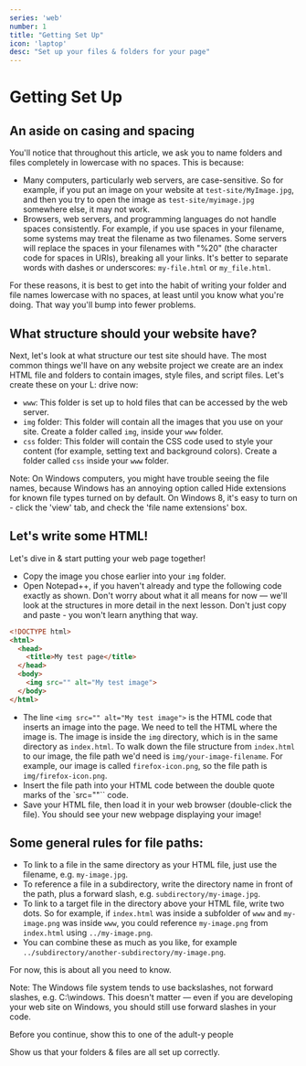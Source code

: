 ```yaml
---
series: 'web'
number: 1
title: "Getting Set Up"
icon: 'laptop'
desc: "Set up your files & folders for your page"
---
```

# Getting Set Up

## An aside on casing and spacing

You'll notice that throughout this article, we ask you to name folders and files completely in lowercase with no spaces. This is because:

- Many computers, particularly web servers, are case-sensitive. So for example, if you put an image on your website at `test-site/MyImage.jpg`, and then you try to open the image as `test-site/myimage.jpg` somewhere else, it may not work.
- Browsers, web servers, and programming languages do not handle spaces consistently. For example, if you use spaces in your filename, some systems may treat the filename as two filenames. Some servers will replace the spaces in your filenames with "%20" (the character code for spaces in URIs), breaking all your links. It's better to separate words with dashes or underscores: `my-file.html` or `my_file.html`.

For these reasons, it is best to get into the habit of writing your folder and file names lowercase with no spaces, at least until you know what you're doing. That way you'll bump into fewer problems.

## What structure should your website have?

Next, let's look at what structure our test site should have. The most common things we'll have on any website project we create are an index HTML file and folders to contain images, style files, and script files. Let's create these on your L: drive now:

- `www`: This folder is set up to hold files that can be accessed by the web server.
- `img` folder: This folder will contain all the images that you use on your site. Create a folder called `img`, inside your `www` folder.
- `css` folder: This folder will contain the CSS code used to style your content (for example, setting text and background colors). Create a folder called `css` inside your `www` folder.

Note: On Windows computers, you might have trouble seeing the file names, because Windows has an annoying option called Hide extensions for known file types turned on by default. On Windows 8, it's easy to turn on - click the 'view' tab, and check the 'file name extensions' box.

## Let's write some HTML!

Let's dive in & start putting your web page together!  

- Copy the image you chose earlier into your `img` folder.
- Open Notepad++, if you haven't already and type the following code exactly as shown. Don't worry about what it all means for now — we'll look at the structures in more detail in the next lesson.  Don't just copy and paste - you won't learn anything that way.

~~~~ html
<!DOCTYPE html>
<html>
  <head>
    <title>My test page</title>
  </head>
  <body>
    <img src="" alt="My test image">
  </body>
</html>
~~~~

- The line `<img src="" alt="My test image">` is the HTML code that inserts an image into the page. We need to tell the HTML where the image is. The image is inside the `img` directory, which is in the same directory as `index.html`. To walk down the file structure from `index.html` to our image, the file path we'd need is `img/your-image-filename`. For example, our image is called `firefox-icon.png`, so the file path is `img/firefox-icon.png`.
- Insert the file path into your HTML code between the double quote marks of the `src=""`` code.
- Save your HTML file, then load it in your web browser (double-click the file). You should see your new webpage displaying your image!


## Some general rules for file paths:

- To link to a file in the same directory as your HTML file, just use the filename, e.g. `my-image.jpg`.
- To reference a file in a subdirectory, write the directory name in front of the path, plus a forward slash, e.g. `subdirectory/my-image.jpg`.
- To link to a target file in the directory above your HTML file, write two dots. So for example, if `index.html` was inside a subfolder of `www` and `my-image.png` was inside `www`, you could reference `my-image.png` from `index.html` using `../my-image.png`.
- You can combine these as much as you like, for example `../subdirectory/another-subdirectory/my-image.png`.

For now, this is about all you need to know.

Note: The Windows file system tends to use backslashes, not forward slashes, e.g. C:\windows. This doesn't matter — even if you are developing your web site on Windows, you should still use forward slashes in your code.

<div class="panel panel-primary">
<div class="panel-heading">Before you continue, show this to one of the adult-y people</div>
  <div class="panel-body" markdown="1">

Show us that your folders & files are all set up correctly.

</div>
